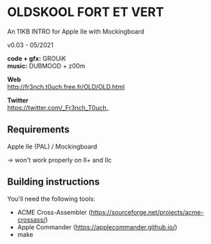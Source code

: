 # OLDSKOOL FORT ET VERT

An 11KB INTRO for Apple IIe with Mockingboard

v0.03 - 05/2021
   
**code + gfx:** GROUiK  
**music:** DUBMOOD + z00m  


**Web**  
http://fr3nch.t0uch.free.fr/OLD/OLD.html

**Twitter**  
https://twitter.com/_Fr3nch_T0uch_


## Requirements

Apple IIe (PAL) / Mockingboard 

-> won't work properly on II+ and IIc


## Building instructions

You'll need the following tools:  
- ACME Cross-Assembler (https://sourceforge.net/projects/acme-crossass/)
- Apple Commander (https://applecommander.github.io/)
- make